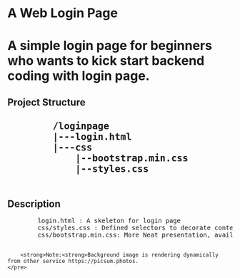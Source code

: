  <h1>A Web Login Page<h1>
 <p>A simple login page for beginners who wants to kick start backend coding with login page.</p>
 <h2>Project Structure<h2>
    <pre>
        /loginpage
        |---login.html
        |---css
            |--bootstrap.min.css
            |--styles.css  
    </pre>
<h2>Description</h2>
    <pre>
        login.html : A skeleton for login page 
        css/styles.css : Defined selectors to decorate contents of skeleton.
        css/bootstrap.min.css: More Neat presentation, available at  https://getbootstrap.com/docs/3.3/getting-started/

        <strong>Note:<strong>Background image is rendering dynamically from other service https://picsum.photos.
    </pre>